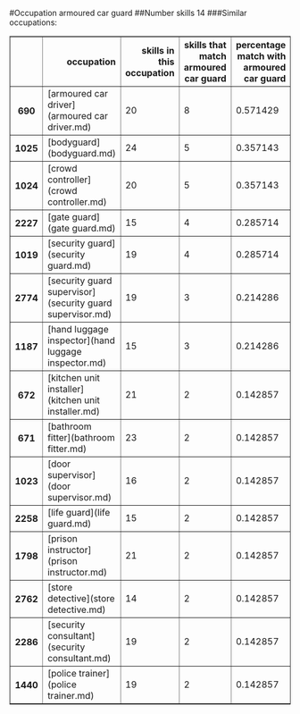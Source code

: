 #Occupation armoured car guard
##Number skills 14
###Similar occupations:
<table border="1" class="dataframe">
  <thead>
    <tr style="text-align: right;">
      <th></th>
      <th>occupation</th>
      <th>skills in this occupation</th>
      <th>skills that match armoured car guard</th>
      <th>percentage match with armoured car guard</th>
      <th>skills not in armoured car guard</th>
    </tr>
  </thead>
  <tbody>
    <tr>
      <th>690</th>
      <td>[armoured car driver](armoured car driver.md)</td>
      <td>20</td>
      <td>8</td>
      <td>0.571429</td>
      <td>12</td>
    </tr>
    <tr>
      <th>1025</th>
      <td>[bodyguard](bodyguard.md)</td>
      <td>24</td>
      <td>5</td>
      <td>0.357143</td>
      <td>19</td>
    </tr>
    <tr>
      <th>1024</th>
      <td>[crowd controller](crowd controller.md)</td>
      <td>20</td>
      <td>5</td>
      <td>0.357143</td>
      <td>15</td>
    </tr>
    <tr>
      <th>2227</th>
      <td>[gate guard](gate guard.md)</td>
      <td>15</td>
      <td>4</td>
      <td>0.285714</td>
      <td>11</td>
    </tr>
    <tr>
      <th>1019</th>
      <td>[security guard](security guard.md)</td>
      <td>19</td>
      <td>4</td>
      <td>0.285714</td>
      <td>15</td>
    </tr>
    <tr>
      <th>2774</th>
      <td>[security guard supervisor](security guard supervisor.md)</td>
      <td>19</td>
      <td>3</td>
      <td>0.214286</td>
      <td>16</td>
    </tr>
    <tr>
      <th>1187</th>
      <td>[hand luggage inspector](hand luggage inspector.md)</td>
      <td>15</td>
      <td>3</td>
      <td>0.214286</td>
      <td>12</td>
    </tr>
    <tr>
      <th>672</th>
      <td>[kitchen unit installer](kitchen unit installer.md)</td>
      <td>21</td>
      <td>2</td>
      <td>0.142857</td>
      <td>19</td>
    </tr>
    <tr>
      <th>671</th>
      <td>[bathroom fitter](bathroom fitter.md)</td>
      <td>23</td>
      <td>2</td>
      <td>0.142857</td>
      <td>21</td>
    </tr>
    <tr>
      <th>1023</th>
      <td>[door supervisor](door supervisor.md)</td>
      <td>16</td>
      <td>2</td>
      <td>0.142857</td>
      <td>14</td>
    </tr>
    <tr>
      <th>2258</th>
      <td>[life guard](life guard.md)</td>
      <td>15</td>
      <td>2</td>
      <td>0.142857</td>
      <td>13</td>
    </tr>
    <tr>
      <th>1798</th>
      <td>[prison instructor](prison instructor.md)</td>
      <td>21</td>
      <td>2</td>
      <td>0.142857</td>
      <td>19</td>
    </tr>
    <tr>
      <th>2762</th>
      <td>[store detective](store detective.md)</td>
      <td>14</td>
      <td>2</td>
      <td>0.142857</td>
      <td>12</td>
    </tr>
    <tr>
      <th>2286</th>
      <td>[security consultant](security consultant.md)</td>
      <td>19</td>
      <td>2</td>
      <td>0.142857</td>
      <td>17</td>
    </tr>
    <tr>
      <th>1440</th>
      <td>[police trainer](police trainer.md)</td>
      <td>19</td>
      <td>2</td>
      <td>0.142857</td>
      <td>17</td>
    </tr>
  </tbody>
</table>
